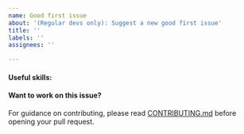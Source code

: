 ```yaml
---
name: Good first issue
about: '(Regular devs only): Suggest a new good first issue'
title: ''
labels: ''
assignees: ''

---
```


<!-- Needs the label "good first issue" assigned manually before or after opening -->

<!-- A good first issue is an uncontroversial issue, that has a relatively unique and obvious solution -->

<!-- Motivate the issue and explain the solution briefly -->

#### Useful skills:

<!-- (For example, “C++11 std::thread”, “Qt5 GUI and async GUI design” or “basic understanding of Bitkincoin mining and the Bitkincoin Core RPC interface”.) -->

#### Want to work on this issue?

For guidance on contributing, please read [CONTRIBUTING.md](https://github.com/bitkin/bitkin/blob/master/CONTRIBUTING.md) before opening your pull request.
